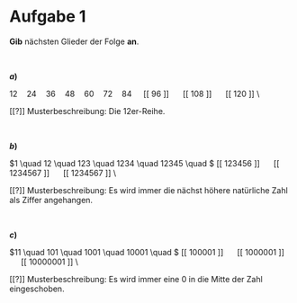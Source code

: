 <!--
version:  0.0.1

language: de

@style
input {
    text-align: center;
}

.flex-container {
    display: flex;
    flex-wrap: wrap;
    align-items: stretch;
    gap: 20px;
}

.flex-child {
    flex: 1;
    min-width: 350px;
    margin-right: 20px;
}

@media (max-width: 400px) {
    .flex-child {
        flex: 100%;
        margin-right: 0;
    }
}
@end

formula: \carry   \textcolor{red}{\scriptsize #1}
formula: \digit   \rlap{\carry{#1}}\phantom{#2}#2
formula: \permil  \text{‰}

import: https://raw.githubusercontent.com/liaTemplates/algebrite/master/README.md
import: https://raw.githubusercontent.com/LiaTemplates/Tikz-Jax/main/README.md

script: https://cdn.jsdelivr.net/gh/LiaTemplates/Tikz-Jax@main/dist/index.js

@round
<script>
  let value = `@input`;
  if (value.startsWith("@")) {
    ""
  } else {
    value = JSON.parse(value);
    value = value[0]
    value = value.replace(/,/g, ".");
    value = parseFloat(value);
    value = Math.round(value * Math.pow(10,@1)) / Math.pow(10,@1);
    value == @0
  }
</script>
@end

tags: Folgen, sehr leicht

-->




# Aufgabe 1

**Gib** nächsten Glieder der Folge **an**.


<br>

<section class="flex-container">

<div class="flex-child">

__$a)\;\;$__

$12 \quad 24 \quad 36 \quad 48 \quad 60 \quad 72 \quad 84 \quad$ [[ 96 ]] $\quad$ [[ 108 ]] $\quad$ [[ 120 ]] \

[[?]] Musterbeschreibung: Die $12$er-Reihe.

</div>


</section>


<br>


<section class="flex-container">

<div class="flex-child">

__$b)\;\;$__

$1 \quad 12 \quad 123 \quad 1234 \quad 12345 \quad $ [[ 123456 ]] $\quad$ [[ 1234567 ]] $\quad$ [[ 1234567 ]] \

[[?]] Musterbeschreibung: Es wird immer die nächst höhere natürliche Zahl als Ziffer angehangen.

</div>

</section>


<br>


<section class="flex-container">

<div class="flex-child">

__$c)\;\;$__

$11 \quad 101 \quad 1001 \quad 10001 \quad $ [[ 100001 ]] $\quad$ [[ 1000001 ]] $\quad$ [[ 10000001 ]] \

[[?]] Musterbeschreibung: Es wird immer eine $0$ in die Mitte der Zahl eingeschoben.

</div>

</section>



<br>
<br>
<br>
<br>